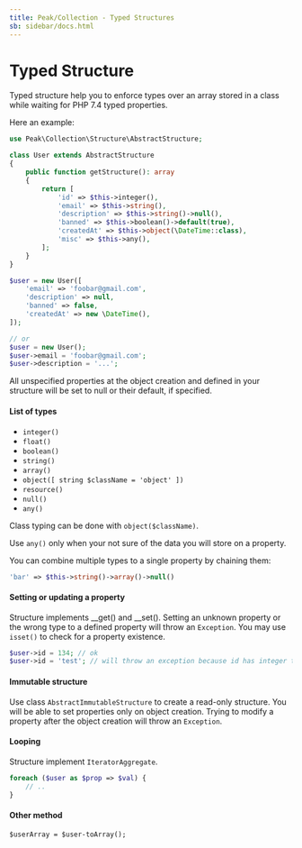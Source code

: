 ```yaml
---
title: Peak/Collection - Typed Structures
sb: sidebar/docs.html
---
```


# Typed Structure

Typed structure help you to enforce types over an array stored in a class while waiting for PHP 7.4 typed properties.

Here an example:

```php
use Peak\Collection\Structure\AbstractStructure;

class User extends AbstractStructure
{
    public function getStructure(): array
    {
        return [
            'id' => $this->integer(),
            'email' => $this->string(),
            'description' => $this->string()->null(),
            'banned' => $this->boolean()->default(true),
            'createdAt' => $this->object(\DateTime::class),
            'misc' => $this->any(),
        ];
    }
}

$user = new User([
    'email' => 'foobar@gmail.com',
    'description' => null,
    'banned' => false,
    'createdAt' => new \DateTime(),
]);

// or
$user = new User();
$user->email = 'foobar@gmail.com';
$user->description = '...';
```

All unspecified properties at the object creation and defined in your structure will be set to null or their default, if specified.

#### List of types

 - ``integer()``
 - ``float()``
 - ``boolean()``
 - ``string()``
 - ``array()``
 - ``object([ string $className = 'object' ])``
 - ``resource()``
 - ``null()``
 - ``any()``
 
Class typing can be done with ``object($className)``.

Use ``any()`` only when your not sure of the data you will store on a property.

You can combine multiple types to a single property by chaining them:

```php
'bar' => $this->string()->array()->null()
````
 
#### Setting or updating a property

Structure implements __get() and __set(). Setting an unknown property or the wrong type to a defined property will throw an ``Exception``. You may use ``isset()`` to check for a property existence.

```php
$user->id = 134; // ok
$user->id = 'test'; // will throw an exception because id has integer type
````

#### Immutable structure
Use class ``AbstractImmutableStructure`` to create a read-only structure. You will be able to set properties only on object creation. Trying to modify a property after the object creation will throw an ``Exception``.


#### Looping
Structure implement ``IteratorAggregate``.

```php
foreach ($user as $prop => $val) {
    // ..
}
```

#### Other method

```
$userArray = $user-toArray();
```

